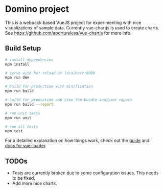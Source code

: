 # Domino project

This is a webpack based VueJS project for experimenting with nice visualizations of sample data.
Currently vue-chartjs is used to create charts. See https://github.com/apertureless/vue-chartjs for more info.

## Build Setup

``` bash
# install dependencies
npm install

# serve with hot reload at localhost:8080
npm run dev

# build for production with minification
npm run build

# build for production and view the bundle analyzer report
npm run build --report

# run unit tests
npm run unit

# run all tests
npm test
```

For a detailed explanation on how things work, check out the [guide](http://vuejs-templates.github.io/webpack/) and [docs for vue-loader](http://vuejs.github.io/vue-loader).

## TODOs
* Tests are currently broken due to some configuration issues. This needs to be fixed.
* Add more nice charts.
